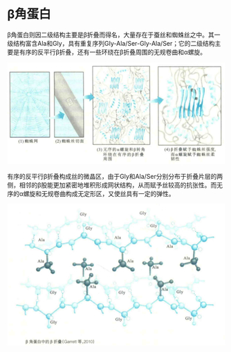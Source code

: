 # β角蛋白

β角蛋白则因二级结构主要是β折叠而得名，大量存在于蚕丝和蜘蛛丝之中。其一级结构富含Ala和Gly，具有重复序列GIy-Ala/Ser-Gly-Ala/Ser；它的二级结构主要是有序的反平行β折叠，还有一些环绕在β折叠周围的无规卷曲和α螺旋。

![](2.1.png)

有序的反平行β折叠构成丝的微晶区，由于Gly和Ala/Ser分别分布于折叠片层的两侧，相邻的β股能更加紧密地堆积形成网状结构，从而赋予丝较高的抗张性。而无序的α螺旋和无规卷曲构成无定形区，又使丝具有一定的弹性。

![](2.2.png)